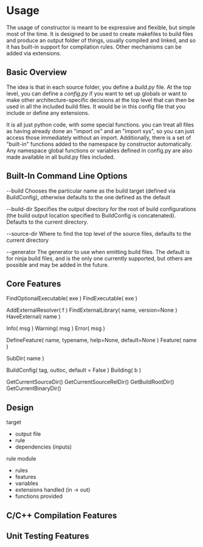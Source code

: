 Usage
=====

The usage of constructor is meant to be expressive and flexible, but
simple most of the time. It is designed to be used to create makefiles
to build files and produce an output folder of things, usually
compiled and linked, and so it has built-in support for compilation
rules. Other mechanisms can be added via extensions.

Basic Overview
--------------

The idea is that in each source folder, you define a *build.py* file. At
the top level, you can define a *config.py* if you want to set up
globals or want to make other architecture-specific decisions at the
top level that can then be used in all the included build files. It
would be in this config file that you include or define any
extensions.

It is all just python code, with some special functions. you can treat
all files as having already done an "import os" and an "import sys",
so you can just access those immediately without an
import. Additionally, there is a set of "built-in" functions added to the
namespace by constructor automatically. Any namespace global functions
or variables defined in config.py are also made available in all
build.py files included.

Built-In Command Line Options
-----------------------------

--build <name> Chooses the particular name as the build target
               (defined via BuildConfig), otherwise defaults to
               the one defined as the default

--build-dir <path> Specifies the output directory for the root of
                   build configurations (the build output location
                   specified to BuildConfig is concatenated). Defaults
                   to the current directory.

--source-dir <path> Where to find the top level of the source files,
                    defaults to the current directory

--generator <type> The generator to use when emitting build files.
                   The default is for ninja build files, and is the
                   only one currently supported, but others are
                   possible and may be added in the future.

Core Features
-------------

FindOptionalExecutable( exe )
FindExecutable( exe )

AddExternalResolver( f )
FindExternalLibrary( name, version=None )
HaveExternal( name )

Info( msg )
Warning( msg )
Error( msg )

DefineFeature( name, typename, help=None, default=None )
Feature( name )

SubDir( name )

BuildConfig( tag, outloc, default = False )
Building( b )

GetCurrentSourceDir()
GetCurrentSourceRelDir()
GetBuildRootDir()
GetCurrentBinaryDir()

Design
------

target
 - output file
 - rule
 - dependencies (inputs)

rule
module
 - rules
 - features
 - variables
 - extensions handled (in -> out)
 - functions provided




C/C++ Compilation Features
--------------------------

Unit Testing Features
---------------------

